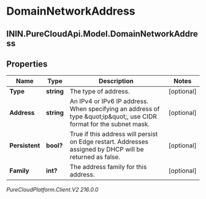 # DomainNetworkAddress

## ININ.PureCloudApi.Model.DomainNetworkAddress

## Properties

|Name | Type | Description | Notes|
|------------ | ------------- | ------------- | -------------|
| **Type** | **string** | The type of address. | [optional] |
| **Address** | **string** | An IPv4 or IPv6 IP address. When specifying an address of type \&quot;ip\&quot;, use CIDR format for the subnet mask. | [optional] |
| **Persistent** | **bool?** | True if this address will persist on Edge restart.  Addresses assigned by DHCP will be returned as false. | [optional] |
| **Family** | **int?** | The address family for this address. | [optional] |



_PureCloudPlatform.Client.V2 216.0.0_
